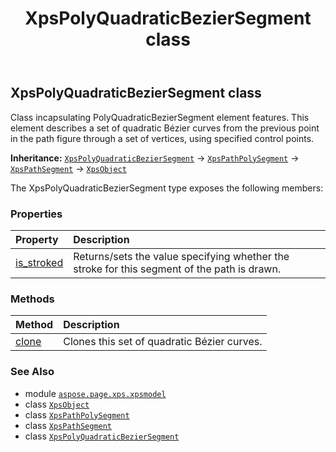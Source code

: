 ﻿---
title: XpsPolyQuadraticBezierSegment class
second_title: Aspose.Page for Python via .NET API References
description: 
type: docs
weight: 320
url: /python-net/aspose.page.xps.xpsmodel/xpspolyquadraticbeziersegment/
is_root: false
---

## XpsPolyQuadraticBezierSegment class

Class incapsulating PolyQuadraticBezierSegment element features.
This element describes a set of quadratic Bézier curves from the previous point in
the path figure through a set of vertices, using specified control points.



**Inheritance:** [`XpsPolyQuadraticBezierSegment`](/page/python-net/aspose.page.xps.xpsmodel/xpspolyquadraticbeziersegment) → 
[`XpsPathPolySegment`](/page/python-net/aspose.page.xps.xpsmodel/xpspathpolysegment) → 
[`XpsPathSegment`](/page/python-net/aspose.page.xps.xpsmodel/xpspathsegment) → 
[`XpsObject`](/page/python-net/aspose.page.xps.xpsmodel/xpsobject)



The XpsPolyQuadraticBezierSegment type exposes the following members:

### Properties
| Property | Description |
| :- | :- |
| [is_stroked](/page/python-net/aspose.page.xps.xpsmodel/xpspolyquadraticbeziersegment/is_stroked) | Returns/sets the value specifying whether the stroke for this segment of the path is drawn. |


### Methods
| Method | Description |
| :- | :- |
| [clone](/page/python-net/aspose.page.xps.xpsmodel/xpspolyquadraticbeziersegment/clone/#) | Clones this set of quadratic Bézier curves. |



### See Also
* module [`aspose.page.xps.xpsmodel`](..)
* class [`XpsObject`](/page/python-net/aspose.page.xps.xpsmodel/xpsobject)
* class [`XpsPathPolySegment`](/page/python-net/aspose.page.xps.xpsmodel/xpspathpolysegment)
* class [`XpsPathSegment`](/page/python-net/aspose.page.xps.xpsmodel/xpspathsegment)
* class [`XpsPolyQuadraticBezierSegment`](/page/python-net/aspose.page.xps.xpsmodel/xpspolyquadraticbeziersegment)
